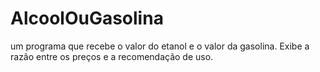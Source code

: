 # AlcoolOuGasolina
um programa que recebe o valor do etanol e o valor da gasolina. Exibe a razão entre os preços e a recomendação de uso.
